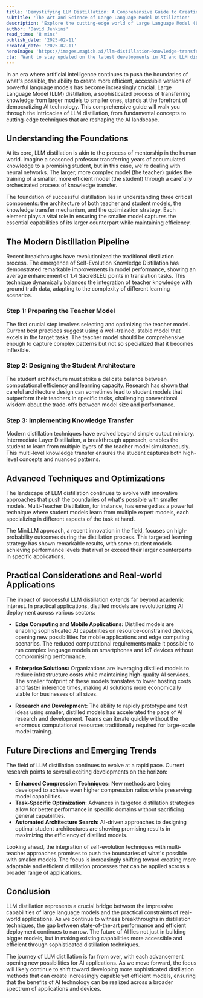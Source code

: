 ```yaml
---
title: 'Demystifying LLM Distillation: A Comprehensive Guide to Creating Efficient AI Models'
subtitle: 'The Art and Science of Large Language Model Distillation'
description: 'Explore the cutting-edge world of Large Language Model (LLM) distillation, where sophisticated knowledge transfer techniques are making AI more efficient and accessible. Learn about the latest breakthroughs in model compression, from Self-Evolution Knowledge Distillation to Multi-Teacher approaches, and discover how these advances are revolutionizing AI deployment across various sectors.'
author: 'David Jenkins'
read_time: '8 mins'
publish_date: '2025-02-11'
created_date: '2025-02-11'
heroImage: 'https://images.magick.ai/llm-distillation-knowledge-transfer.png'
cta: 'Want to stay updated on the latest developments in AI and LLM distillation? Follow us on LinkedIn for exclusive insights, expert discussions, and breaking news in the world of artificial intelligence!'
---
```


In an era where artificial intelligence continues to push the boundaries of what's possible, the ability to create more efficient, accessible versions of powerful language models has become increasingly crucial. Large Language Model (LLM) distillation, a sophisticated process of transferring knowledge from larger models to smaller ones, stands at the forefront of democratizing AI technology. This comprehensive guide will walk you through the intricacies of LLM distillation, from fundamental concepts to cutting-edge techniques that are reshaping the AI landscape.

## Understanding the Foundations

At its core, LLM distillation is akin to the process of mentorship in the human world. Imagine a seasoned professor transferring years of accumulated knowledge to a promising student, but in this case, we're dealing with neural networks. The larger, more complex model (the teacher) guides the training of a smaller, more efficient model (the student) through a carefully orchestrated process of knowledge transfer.

The foundation of successful distillation lies in understanding three critical components: the architecture of both teacher and student models, the knowledge transfer mechanism, and the optimization strategy. Each element plays a vital role in ensuring the smaller model captures the essential capabilities of its larger counterpart while maintaining efficiency.

## The Modern Distillation Pipeline

Recent breakthroughs have revolutionized the traditional distillation process. The emergence of Self-Evolution Knowledge Distillation has demonstrated remarkable improvements in model performance, showing an average enhancement of 1.4 SacreBLEU points in translation tasks. This technique dynamically balances the integration of teacher knowledge with ground truth data, adapting to the complexity of different learning scenarios.

### Step 1: Preparing the Teacher Model

The first crucial step involves selecting and optimizing the teacher model. Current best practices suggest using a well-trained, stable model that excels in the target tasks. The teacher model should be comprehensive enough to capture complex patterns but not so specialized that it becomes inflexible.

### Step 2: Designing the Student Architecture

The student architecture must strike a delicate balance between computational efficiency and learning capacity. Research has shown that careful architecture design can sometimes lead to student models that outperform their teachers in specific tasks, challenging conventional wisdom about the trade-offs between model size and performance.

### Step 3: Implementing Knowledge Transfer

Modern distillation techniques have evolved beyond simple output mimicry. Intermediate Layer Distillation, a breakthrough approach, enables the student to learn from multiple layers of the teacher model simultaneously. This multi-level knowledge transfer ensures the student captures both high-level concepts and nuanced patterns.

## Advanced Techniques and Optimizations

The landscape of LLM distillation continues to evolve with innovative approaches that push the boundaries of what's possible with smaller models. Multi-Teacher Distillation, for instance, has emerged as a powerful technique where student models learn from multiple expert models, each specializing in different aspects of the task at hand.

The MiniLLM approach, a recent innovation in the field, focuses on high-probability outcomes during the distillation process. This targeted learning strategy has shown remarkable results, with some student models achieving performance levels that rival or exceed their larger counterparts in specific applications.

## Practical Considerations and Real-world Applications

The impact of successful LLM distillation extends far beyond academic interest. In practical applications, distilled models are revolutionizing AI deployment across various sectors:

- **Edge Computing and Mobile Applications:** Distilled models are enabling sophisticated AI capabilities on resource-constrained devices, opening new possibilities for mobile applications and edge computing scenarios. The reduced computational requirements make it possible to run complex language models on smartphones and IoT devices without compromising performance.

- **Enterprise Solutions:** Organizations are leveraging distilled models to reduce infrastructure costs while maintaining high-quality AI services. The smaller footprint of these models translates to lower hosting costs and faster inference times, making AI solutions more economically viable for businesses of all sizes.

- **Research and Development:** The ability to rapidly prototype and test ideas using smaller, distilled models has accelerated the pace of AI research and development. Teams can iterate quickly without the enormous computational resources traditionally required for large-scale model training.

## Future Directions and Emerging Trends

The field of LLM distillation continues to evolve at a rapid pace. Current research points to several exciting developments on the horizon:

- **Enhanced Compression Techniques:** New methods are being developed to achieve even higher compression ratios while preserving model capabilities.
- **Task-Specific Optimization:** Advances in targeted distillation strategies allow for better performance in specific domains without sacrificing general capabilities.
- **Automated Architecture Search:** AI-driven approaches to designing optimal student architectures are showing promising results in maximizing the efficiency of distilled models.

Looking ahead, the integration of self-evolution techniques with multi-teacher approaches promises to push the boundaries of what's possible with smaller models. The focus is increasingly shifting toward creating more adaptable and efficient distillation processes that can be applied across a broader range of applications.

## Conclusion

LLM distillation represents a crucial bridge between the impressive capabilities of large language models and the practical constraints of real-world applications. As we continue to witness breakthroughs in distillation techniques, the gap between state-of-the-art performance and efficient deployment continues to narrow. The future of AI lies not just in building bigger models, but in making existing capabilities more accessible and efficient through sophisticated distillation techniques.

The journey of LLM distillation is far from over, with each advancement opening new possibilities for AI applications. As we move forward, the focus will likely continue to shift toward developing more sophisticated distillation methods that can create increasingly capable yet efficient models, ensuring that the benefits of AI technology can be realized across a broader spectrum of applications and devices.
